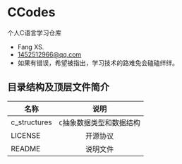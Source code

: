 # CCodes
个人C语言学习仓库
+ Fang XS.
+ 1452512966@qq.com
+ 如果有错误，希望被指出，学习技术的路难免会磕磕绊绊。
## 目录结构及顶层文件简介
| 名称                |     说明      |
|-------------------|:-----------:|
| c_structures | `C`抽象数据类型和数据结构 |
| LICENSE           |    开源协议     |
| README            |    说明文件    |
